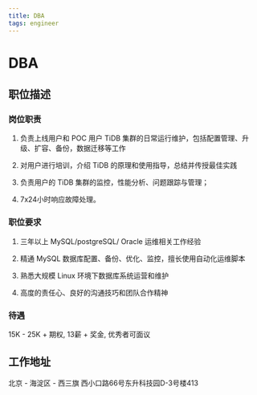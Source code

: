 ```yaml
---
title: DBA
tags: engineer
---
```


# DBA

## 职位描述

### 岗位职责

1. 负责上线用户和 POC 用户 TiDB 集群的日常运行维护，包括配置管理、升级、扩容、备份，数据迁移等工作

2. 对用户进行培训，介绍 TiDB 的原理和使用指导，总结并传授最佳实践

3. 负责用户的 TiDB 集群的监控，性能分析、问题跟踪与管理；

4. 7x24小时响应故障处理。

### 职位要求

1. 三年以上 MySQL/postgreSQL/ Oracle 运维相关工作经验

2. 精通 MySQL 数据库配置、备份、优化、监控，擅长使用自动化运维脚本

3. 熟悉大规模 Linux 环境下数据库系统运营和维护

4. 高度的责任心、良好的沟通技巧和团队合作精神

### 待遇

15K - 25K + 期权, 13薪 + 奖金, 优秀者可面议



## 工作地址

北京 - 海淀区 - 西三旗 西小口路66号东升科技园D-3号楼413
